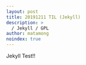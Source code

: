 ```yaml
---
layout: post
title: 20191211 TIL (Jekyll)
description: >
  / Jekyll / GPL 
author: matamong
noindex: true
---
```


Jekyll Test!!